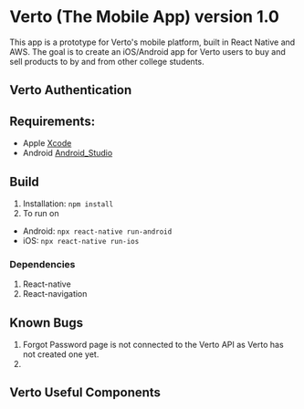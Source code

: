 # Verto (The Mobile App) version 1.0 
This app is a prototype for Verto's mobile platform, built in React Native and AWS. The goal is to create an iOS/Android app for Verto users to buy and sell products to by and from other college students. 

## Verto Authentication 

## Requirements: 
* Apple [Xcode](https://developer.apple.com/xcode/)
* Android [Android_Studio](https://developer.android.com/studio/)

## Build 
1. Installation: ``` npm install ```
2. To run on
* Android: ``` npx react-native run-android ```
* iOS: ```npx react-native run-ios ```

### Dependencies
1. React-native
2. React-navigation

## Known Bugs
1. Forgot Password page is not connected to the Verto API as Verto has not created one yet.
2.

## Verto Useful Components
